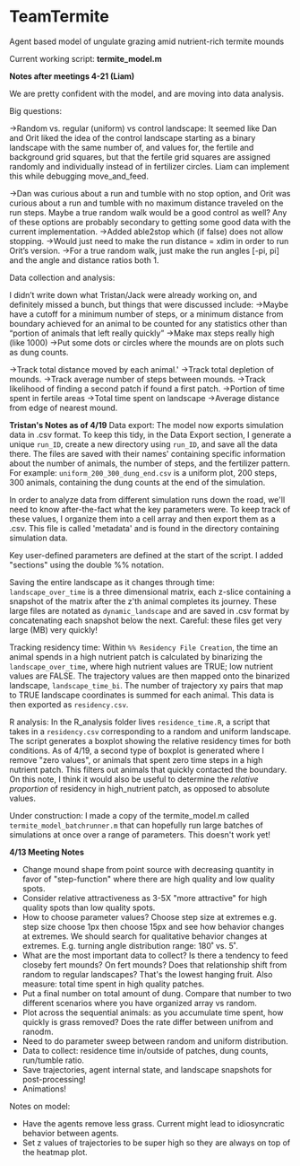 # TeamTermite
Agent based model of ungulate grazing amid nutrient-rich termite mounds

Current working script: **termite_model.m**


**Notes after meetings 4-21 (Liam)**

We are pretty confident with the model, and are moving into data analysis.

Big questions:

->Random vs. regular (uniform) vs control landscape:
It seemed like Dan and Orit liked the idea of the control landscape starting as a binary landscape with the same number of, and values for, the fertile and background grid squares, but that the fertile grid squares are assigned randomly and individually instead of in fertilizer circles.
Liam can implement this while debugging move_and_feed.

->Dan was curious about a run and tumble with no stop option, and Orit was curious about a run and tumble with no maximum distance traveled on the run steps. Maybe a true random walk would be a good control as well? Any of these options are probably secondary to getting some good data with the current implementation.
->Added able2stop which (if false) does not allow stopping.
->Would just need to make the run distance = xdim in order to run Orit’s version.
->For a true random walk, just make the run angles [-pi, pi] and the angle and distance ratios both 1.

Data collection and analysis:
	
I didn’t write down what Tristan/Jack were already working on, and definitely missed a bunch, but things that were discussed include:
->Maybe have a cutoff for a minimum number of steps, or a minimum distance from boundary achieved for an animal to be counted for any statistics other than “portion of animals that left really quickly”
->Make max steps really high (like 1000)
->Put some dots or circles where the mounds are on plots such as dung counts.
	
->Track total distance moved by each animal.'
->Track total depletion of mounds.
->Track average number of steps between mounds.
->Track likelihood of finding a second patch if found a first patch.
->Portion of time spent in fertile areas
->Total time spent on landscape
->Average distance from edge of nearest mound.




**Tristan's Notes as of 4/19**
Data export: The model now exports simulation data in .csv format. To keep this tidy, in the Data Export section, I generate a unique `run_ID`, create a new directory using `run_ID`, and save all the data there. The files are saved with their names' containing specific information about the number of animals, the number of steps, and the fertilizer pattern. For example:
`uniform_200_300_dung_end.csv` is a uniform plot, 200 steps, 300 animals, containing the dung counts at the end of the simulation.

In order to analyze data from different simulation runs down the road, we'll need to know after-the-fact what the key parameters were. To keep track of these values, I organize them into a cell array and then export them as a .csv. This file is called 'metadata' and is found in the directory containing simulation data.

Key user-defined parameters are defined at the start of the script. I added "sections" using the double %% notation.

Saving the entire landscape as it changes through time: `landscape_over_time` is a three dimensional matrix, each z-slice containing a snapshot of the matrix after the z'th animal completes its journey. These large files are notated as `dynamic_landscape` and are saved in .csv format by concatenating each snapshot below the next. Careful: these files get very large (MB) very quickly!

Tracking residency time: Within `%% Residency File Creation`, the time an animal spends in a high nutrient patch is calculated by binarizing the `landscape_over_time`, where high nutrient values are TRUE; low nutrient values are FALSE. The trajectory values are then mapped onto the binarized landscape, `landscape_time_bi`. The number of trajectory xy pairs that map to TRUE landscape coordinates is summed for each animal. This data is then exported as `residency.csv`.

R analysis: In the R_analysis folder lives `residence_time.R`, a script that takes in a `residency.csv` corresponding to a random and uniform landscape. The script generates a boxplot showing the relative residency times for both conditions. As of 4/19, a second type of boxplot is generated where I remove "zero values", or animals that spent zero time steps in a high nutrient patch. This filters out animals that quickly contacted the boundary. On this note, I think it would also be useful to determine the *relative proportion* of residency in high_nutrient patch, as opposed to absolute values.

Under construction: I made a copy of the termite_model.m called `termite_model_batchrunner.m` that can hopefully run large batches of simulations at once over a range of parameters. This doesn't work yet!

**4/13 Meeting Notes**
- Change mound shape from point source with decreasing quantity in favor of "step-function" where there are high quality and low quality spots.
- Consider relative attractiveness as 3-5X "more attractive" for high quality spots than low quality spots.
- How to choose parameter values? Choose step size at extremes e.g. step size choose 1px then choose 15px and see how behavior changes at extremes. We should search for qualitative behavior changes at extremes. E.g. turning angle distribution range: 180˚ vs. 5˚.
- What are the most important data to collect? Is there a tendency to feed closeby fert mounds? On fert mounds? Does that relationship shift from random to regular landscapes? That's the lowest hanging fruit. Also measure: total time spent in high quality patches.
- Put a final number on total amount of dung. Compare that number to two different scenarios where you have organized array vs random.
- Plot across the sequential animals: as you accumulate time spent, how quickly is grass removed? Does the rate differ between unifrom and ranodm.
- Need to do parameter sweep between random and uniform distribution.
- Data to collect: residence time in/outside of patches, dung counts, run/tumble ratio.
- Save trajectories, agent internal state, and landscape snapshots for post-processing!
- Animations!

Notes on model:
- Have the agents remove less grass. Current might lead to idiosyncratic behavior between agents.
- Set z values of trajectories to be super high so they are always on top of the heatmap plot.
